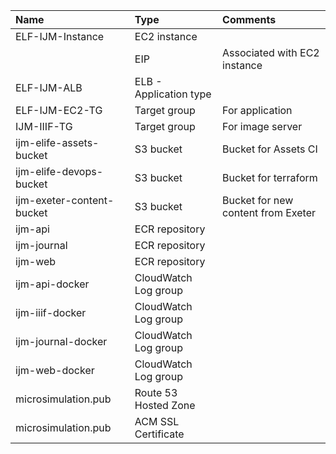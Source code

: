 
| Name 	                    | Type 	| Comments 	    |
|:------------------------- |:------|:-------------	|
| ELF-IJM-Instance | EC2 instance |  |
|   | EIP | Associated with EC2 instance |
| ELF-IJM-ALB | ELB - Application type |  |
| ELF-IJM-EC2-TG | Target group | For application |
| IJM-IIIF-TG | Target group | For image server |
| ijm-elife-assets-bucket | S3 bucket | Bucket for Assets CI |
| ijm-elife-devops-bucket | S3 bucket | Bucket for terraform |
| ijm-exeter-content-bucket | S3 bucket | Bucket for new content from Exeter |
| ijm-api | ECR repository |  |
| ijm-journal | ECR repository |  |
| ijm-web | ECR repository |  |
| ijm-api-docker | CloudWatch Log group |  |
| ijm-iiif-docker | CloudWatch Log group |  |
| ijm-journal-docker | CloudWatch Log group |  |
| ijm-web-docker | CloudWatch Log group |  |
| microsimulation.pub | Route 53 Hosted Zone |  |
| microsimulation.pub | ACM SSL Certificate |  |
